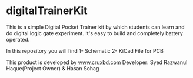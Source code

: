 # digitalTrainerKit
This is a simple Digital Pocket Trainer kit by which students can learn and do digital logic gate experiment. It's easy to build and completely battery operated. 

In this repository you will find
1- Schematic
2- KiCad File for PCB

This product is developed by www.cruxbd.com
Developer: </b>Syed Razwanul Haque(Project Owner) </b>& </b>Hasan Sohag
